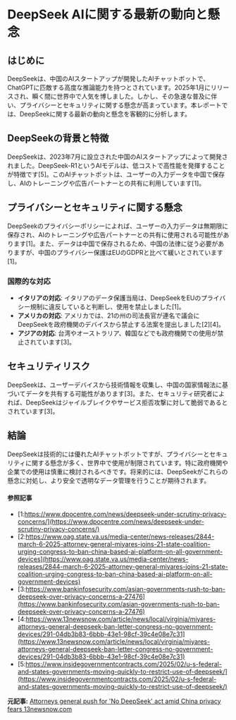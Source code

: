 # DeepSeek AIに関する最新の動向と懸念

## はじめに

DeepSeekは、中国のAIスタートアップが開発したAIチャットボットで、ChatGPTに匹敵する高度な推論能力を持つとされています。2025年1月にリリースされ、瞬く間に世界中で人気を博しました。しかし、その急速な普及に伴い、プライバシーとセキュリティに関する懸念が高まっています。本レポートでは、DeepSeekに関する最新の動向と懸念を客観的に分析します。

## DeepSeekの背景と特徴

DeepSeekは、2023年7月に設立された中国のAIスタートアップによって開発されました。DeepSeek-R1というAIモデルは、低コストで高性能を発揮することが特徴です[5]。このAIチャットボットは、ユーザーの入力データを中国で保存し、AIのトレーニングや広告パートナーとの共有に利用しています[1]。

## プライバシーとセキュリティに関する懸念

DeepSeekのプライバシーポリシーによれば、ユーザーの入力データは無期限に保存され、AIのトレーニングや広告パートナーとの共有に使用される可能性があります[1]。また、データは中国で保存されるため、中国の法律に従う必要がありますが、中国のプライバシー保護はEUのGDPRと比べて緩いとされています[1]。

### 国際的な対応

- **イタリアの対応**: イタリアのデータ保護当局は、DeepSeekをEUのプライバシー規制に違反していると判断し、使用を禁止しました[1]。
- **アメリカの対応**: アメリカでは、21の州の司法長官が連名で議会にDeepSeekを政府機関のデバイスから禁止する法案を提出しました[2][4]。
- **アジアの対応**: 台湾やオーストラリア、韓国などでも政府機関での使用が禁止されています[3]。

## セキュリティリスク

DeepSeekは、ユーザーデバイスから技術情報を収集し、中国の国家情報法に基づいてデータを共有する可能性があります[3]。また、セキュリティ研究者によれば、DeepSeekはジャイルブレイクやサービス拒否攻撃に対して脆弱であるとされています[3]。

## 結論

DeepSeekは技術的には優れたAIチャットボットですが、プライバシーとセキュリティに関する懸念が多く、世界中で使用が制限されています。特に政府機関や企業での使用は慎重に検討されるべきです。将来的には、DeepSeekがこれらの懸念に対処し、より安全で透明なデータ管理を行うことが期待されます。

#### 参照記事
- [1:https://www.dpocentre.com/news/deepseek-under-scrutiny-privacy-concerns/](https://www.dpocentre.com/news/deepseek-under-scrutiny-privacy-concerns/)
- [2:https://www.oag.state.va.us/media-center/news-releases/2844-march-6-2025-attorney-general-miyares-joins-21-state-coalition-urging-congress-to-ban-china-based-ai-platform-on-all-government-devices](https://www.oag.state.va.us/media-center/news-releases/2844-march-6-2025-attorney-general-miyares-joins-21-state-coalition-urging-congress-to-ban-china-based-ai-platform-on-all-government-devices)
- [3:https://www.bankinfosecurity.com/asian-governments-rush-to-ban-deepseek-over-privacy-concerns-a-27476](https://www.bankinfosecurity.com/asian-governments-rush-to-ban-deepseek-over-privacy-concerns-a-27476)
- [4:https://www.13newsnow.com/article/news/local/virginia/miyares-attorneys-general-deepseek-ban-letter-congress-no-government-devices/291-04db3b83-6bbb-43e1-98cf-39c4e08e7c31](https://www.13newsnow.com/article/news/local/virginia/miyares-attorneys-general-deepseek-ban-letter-congress-no-government-devices/291-04db3b83-6bbb-43e1-98cf-39c4e08e7c31)
- [5:https://www.insidegovernmentcontracts.com/2025/02/u-s-federal-and-states-governments-moving-quickly-to-restrict-use-of-deepseek/](https://www.insidegovernmentcontracts.com/2025/02/u-s-federal-and-states-governments-moving-quickly-to-restrict-use-of-deepseek/)


**元記事:** [Attorneys general push for 'No DeepSeek' act amid China privacy fears 13newsnow.com](https://www.13newsnow.com/article/news/local/virginia/miyares-attorneys-general-deepseek-ban-letter-congress-no-government-devices/291-04db3b83-6bbb-43e1-98cf-39c4e08e7c31)